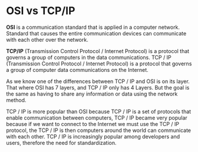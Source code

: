 # OSI vs TCP/IP

**OSI** is a communication standard that is applied in a computer network. 
Standard that causes the entire communication devices can communicate with each other over the network.

**TCP/IP** (Transmission Control Protocol / Internet Protocol) is a protocol that governs a group of computers 
in the data communications. TCP / IP (Transmission Control Protocol / Internet Protocol) is a protocol that governs a group of computer data communications on the Internet.


As we know one of the differences between TCP / IP and OSI is on its layer. 
That where OSI has 7 layers, and TCP / IP only has 4 Layers. But the goal is the same as having to share any information or data using the network method.


TCP / IP is more popular than OSI because TCP / IP is a set of protocols that enable communication between computers, TCP / IP became very popular because if we want to connect to the Internet we must use the TCP / IP protocol, the TCP / IP is then computers around the world can communicate with each other. TCP / IP is increasingly popular among developers and users, therefore the need for standardization. 
